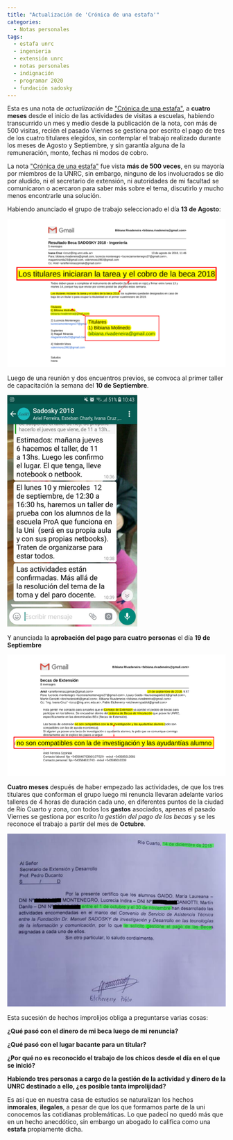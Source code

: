 ```yaml
---
title: "Actualización de 'Crónica de una estafa'"
categories:
  - Notas personales
tags:
  - estafa unrc
  - ingenieria
  - extensión unrc
  - notas personales
  - indignación
  - programar 2020
  - fundación sadosky
---
```


Esta es una nota de *actualización* de ["Crónica de una estafa"](https://unileaks.github.io/notas%20personales/cronica-de-una-estafa/), a **cuatro meses** desde el inicio de las actividades de visitas a escuelas, habiendo transcurrido un mes y medio desde la publicación de la nota, con más de 500 visitas, recién el pasado Viernes se gestiona por escrito el pago de tres de los cuatro titulares elegidos, sin contemplar el trabajo realizado durante los meses de Agosto y Septiembre, y sin garantía alguna de la remuneración, monto, fechas ni modos de cobro.

La nota ["Crónica de una estafa"](https://unileaks.github.io/notas%20personales/cronica-de-una-estafa/) fue vista **más de 500 veces**, en su mayoría por miembros de la UNRC, sin embargo, ninguno de los involucrados se dio por aludido, ni el secretario de extensión, ni autoridades de mi facultad se comunicaron o acercaron para saber más sobre el tema, discutirlo y mucho menos encontrarle una solución.

Habiendo anunciado el grupo de trabajo seleccionado el día **13 de Agosto**:

![](/images/resultado_sadosky.png)

Luego de una reunión y dos encuentros previos, se convoca al primer taller de capacitación la semana del **10 de Septiembre**.

![](/images/primer_taller.png)

Y anunciada la **aprobación del pago para cuatro personas** el día **19 de Septiembre**

![](/images/email_incompatibilidad_ayudantia.png)

**Cuatro meses** después de haber empezado las actividades, de que los tres titulares que conforman el grupo luego mi renuncia llevaran adelante varios talleres de 4 horas de duración cada uno, en diferentes puntos de la ciudad de Río Cuarto y zona, con todos los **gastos** asociados, apenas el pasado Viernes se gestiona por escrito *la gestión del pago de las becas* y se les reconoce el trabajo a partir del mes de **Octubre**.

![](/images/nota-pago-14dic.png)

Esta sucesión de hechos improlijos obliga a preguntarse varias cosas:

**¿Qué pasó con el dinero de mi beca luego de mi renuncia?**

**¿Qué pasó con el lugar bacante para un titular?**

**¿Por qué no es reconocido el trabajo de los chicos desde el día en el que se inició?**

**Habiendo tres personas a cargo de la gestión de la actividad y dinero de la UNRC destinado a ello, ¿es posible tanta improlijidad?**

Es así que en nuestra casa de estudios se naturalizan los hechos **inmorales**, **ilegales**, a pesar de que los que formamos parte de la uni conocemos las cotidianas problemáticas. Lo que padecí no quedó más que en un hecho anecdótico, sin embargo un abogado lo califica como una **estafa** propiamente dicha.

